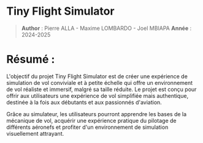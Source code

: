 # Tiny Flight Simulator

> **Author** : Pierre ALLA - Maxime LOMBARDO - Joel MBIAPA
> **Année** : 2024-2025

# Résumé :

L'objectif du projet Tiny Flight Simulator est de créer une expérience de simulation de vol conviviale et à petite échelle qui offre un environnement de vol réaliste et immersif, malgré sa taille réduite. Le projet est conçu pour offrir aux utilisateurs une expérience de vol simplifiée mais authentique, destinée à la fois aux débutants et aux passionnés d'aviation.

Grâce au simulateur, les utilisateurs pourront apprendre les bases de la mécanique de vol, acquérir une expérience pratique du pilotage de différents aéronefs et profiter d'un environnement de simulation visuellement attrayant.
